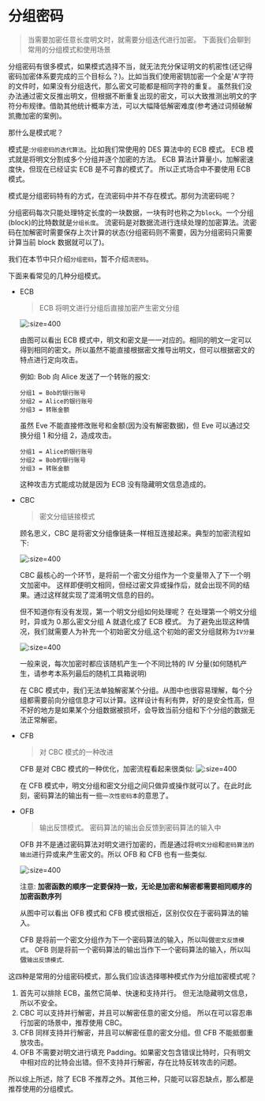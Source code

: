 # 分组密码

> 当需要加密任意长度明文时，就需要分组迭代进行加密。 下面我们会聊到常用的分组模式和使用场景

分组密码有很多模式，如果模式选择不当，就无法充分保证明文的机密性(还记得密码加密体系要完成的三个目标么？)。比如当我们使用密钥加密一个全是'A'字符的文件时，如果没有分组迭代，那么密文可能都是相同字符的重复。 虽然我们没办法通过密文反推出明文，但根据不断重复出现的密文，可以大致推测出明文的字符分布规律。借助其他统计概率方法，可以大幅降低解密难度(参考通过词频破解凯撒加密的案例)。

那什么是模式呢？

模式是:`分组密码的迭代算法`。比如我们常使用的 DES 算法中的 ECB 模式。 ECB 模式就是将明文分割成多个分组并逐个加密的方法。 ECB 算法计算量小，加解密速度快，但现在已经证实 ECB 是不可靠的模式了。 所以正式场合中不要使用 ECB 模式。

模式是分组密码特有的方式，在流密码中并不存在模式。那何为流密码呢？

分组密码每次只能处理特定长度的一块数据，一块有时也称之为`block`。一个分组(block)的比特数就是`分组长度`。
流密码是对数据流进行连续处理的加密算法。流密码在加解密时需要保存上次计算的状态(分组密码则不需要，因为分组密码只需要计算当前 block 数据就可以了)。

我们在本节中只介绍`分组密码`，暂不介绍`流密码`。

下面来看常见的几种分组模式。

- ECB

  > ECB 将明文进行分组后直接加密产生密文分组

  ![](https://tva1.sinaimg.cn/large/e6c9d24ely1h4txhddensj20vo0mmtdk.jpg ":size=400")

  由图可以看出 ECB 模式中，明文和密文是一一对应的。相同的明文一定可以得到相同的密文。所以虽然不能直接根据密文推导出明文，但可以根据密文的特点进行定向攻击。

  例如: Bob 向 Alice 发送了一个转账的报文:

  ```
  分组1 = Bob的银行账号
  分组2 = Alice的银行账号
  分组3 = 转账金额
  ```

  虽然 Eve 不能直接修改账号和金额(因为没有解密数据)，但 Eve 可以通过交换分组 1 和分组 2，造成攻击。

  ```
  分组1 = Alice的银行账号
  分组2 = Bob的银行账号
  分组3 = 转账金额
  ```

  这种攻击方式能成功就是因为 ECB 没有隐藏明文信息造成的。

- CBC

  > 密文分组链接模式

  顾名思义，CBC 是将密文分组像链条一样相互连接起来。典型的加密流程如下:

  ![](https://tva1.sinaimg.cn/large/e6c9d24ely1h4txq9mrawj212m0p4afz.jpg ":size=400")

  CBC 最核心的一个环节，是将前一个密文分组作为一个变量带入了下一个明文加密中。 这样即便明文相同，但经过密文异或操作后，就会出现不同的结果。通过这样就实现了混淆明文信息的目的。

  但不知道你有没有发现，第一个明文分组如何处理呢？ 在处理第一个明文分组时，异或为 0.那么密文分组 A 就退化成了 ECB 模式。 为了避免出现这种情况，我们就需要人为补充一个初始密文分组,这个初始的密文分组就称为`IV分量`

  ![](https://tva1.sinaimg.cn/large/e6c9d24ely1h4txux173qj219e0omdmn.jpg ":size=400")

  一般来说，每次加密时都应该随机产生一个不同比特的 IV 分量(如何随机产生，请参考本系列最后的随机工具箱说明)

  在 CBC 模式中，我们无法单独解密某个分组。从图中也很容易理解，每个分组都需要前向分组信息才可以计算。这样设计有利有弊，好的是安全性高，但不好的地方是如果某个分组数据被损坏，会导致当前分组和下个分组的数据无法正常解密。

- CFB

  > 对 CBC 模式的一种改进

  CFB 是对 CBC 模式的一种优化，加密流程看起来很类似:
  ![](https://tva1.sinaimg.cn/large/e6c9d24ely1h4ty27sa5cj21co0hydlj.jpg ":size=400")

  在 CFB 模式中，明文分组和密文分组之间只做异或操作就可以了。在此时此刻，密码算法的输出有一些`一次性密码本`的意思了。

- OFB

  > 输出反馈模式。 密码算法的输出会反馈到密码算法的输入中

  OFB 并不是通过密码算法对明文进行加密的，而是通过将`明文分组`和`密码算法的输出`进行异或来产生密文的。所以 OFB 和 CFB 也有一些类似.

  ![](https://tva1.sinaimg.cn/large/e6c9d24ely1h4ty9h3t8lj21h40psn5b.jpg ":size=400")

  注意: **加密函数的顺序一定要保持一致，无论是加密和解密都需要相同顺序的加密函数序列**

  从图中可以看出 OFB 模式和 CFB 模式很相近，区别仅仅在于密码算法的输入。

  CFB 是将前一个密文分组作为下一个密码算法的输入，所以叫做`密文反馈模式`。 OFB 则是将前一个密码算法的输出当作下一个密码算法的输入，所以叫做`输出反馈模式`.

这四种是常用的分组密码模式，那么我们应该选择哪种模式作为分组加密模式呢？

1.  首先可以排除 ECB，虽然它简单、快速和支持并行。 但无法隐藏明文信息，所以不安全。
2.  CBC 可以支持并行解密，并且可以解密任意的密文分组。 所以在可以容忍串行加密的场景中，推荐使用 CBC。
3.  CFB 同样支持并行解密，并且可以解密任意的密文分组。但 CFB 不能抵御重放攻击。
4.  OFB 不需要对明文进行填充 Padding。如果密文包含错误比特时，只有明文中相对应的比特会出错。但不支持并行解密，存在比特反转攻击的问题。

所以综上所述，除了 ECB 不推荐之外。其他三种，只能可以容忍缺点，那么都是推荐使用的分组模式。
